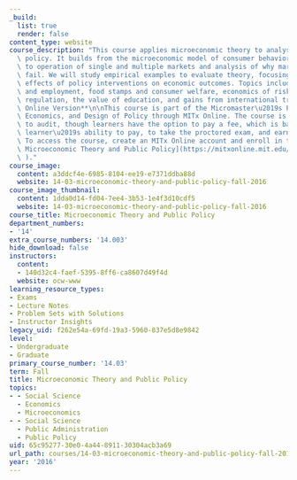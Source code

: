 ```yaml
---
_build:
  list: true
  render: false
content_type: website
course_description: "This course applies microeconomic theory to analysis of public\
  \ policy. It builds from the microeconomic model of consumer behavior and extends\
  \ to operation of single and multiple markets and analysis of why markets sometimes\
  \ fail. We will study empirical examples to evaluate theory, focusing on the casual\
  \ effects of policy interventions on economic outcomes. Topics include minimum wages\
  \ and employment, food stamps and consumer welfare, economics of risk and safety\
  \ regulation, the value of education, and gains from international trade.\n\n**MITx\
  \ Online Version**\n\nThis course is part of the Micromaster\u2019s Program in Data,\
  \ Economics, and Design of Policy through MITx Online. The course is entirely free\
  \ to audit, though learners have the option to pay a fee, which is based on the\
  \ learner\u2019s ability to pay, to take the proctored exam, and earn a course certificate.\
  \ To access the course, create an MITx Online account and enroll in the course [14.003x\
  \ Microeconomic Theory and Public Policy](https://mitxonline.mit.edu/courses/course-v1:MITxT+14.003x/?utm_medium=ocw-website&utm_source=ocw-website&utm_campaign=dedp&utm_content=ocw-page-microeconomic-theory-and-public-policy\
  \ )."
course_image:
  content: a3ddcf4e-6985-8104-ee19-e7371ddba88d
  website: 14-03-microeconomic-theory-and-public-policy-fall-2016
course_image_thumbnail:
  content: 1dda0d14-fd04-7ee4-3b53-1e4f3d10cdf5
  website: 14-03-microeconomic-theory-and-public-policy-fall-2016
course_title: Microeconomic Theory and Public Policy
department_numbers:
- '14'
extra_course_numbers: '14.003'
hide_download: false
instructors:
  content:
  - 140d32c4-faef-5395-8ff6-ca8607d49f4d
  website: ocw-www
learning_resource_types:
- Exams
- Lecture Notes
- Problem Sets with Solutions
- Instructor Insights
legacy_uid: f262e54a-69fd-19a3-5960-837e5d8e9842
level:
- Undergraduate
- Graduate
primary_course_number: '14.03'
term: Fall
title: Microeconomic Theory and Public Policy
topics:
- - Social Science
  - Economics
  - Microeconomics
- - Social Science
  - Public Administration
  - Public Policy
uid: 65c95277-30e0-4a44-8911-30304acb3a69
url_path: courses/14-03-microeconomic-theory-and-public-policy-fall-2016
year: '2016'
---
```

